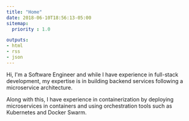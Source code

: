 ```yaml
---
title: "Home"
date: 2018-06-10T18:56:13-05:00
sitemap:
  priority : 1.0

outputs:
- html
- rss
- json
---
```

<p>Hi, I'm a Software Engineer and while I have experience in full-stack development, my expertise is in building backend services following a microservice architecture.</p>
<p>Along with this, I have experience in containerization by deploying microservices in containers and using orchestration tools such as Kubernetes and Docker Swarm.</p>
